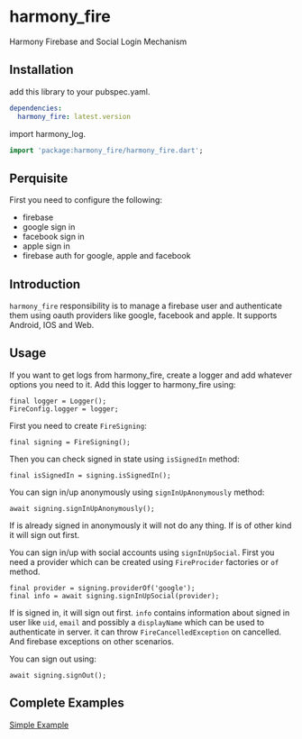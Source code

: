 # harmony_fire

Harmony Firebase and Social Login Mechanism

## Installation

add this library to your pubspec.yaml.

```yaml
dependencies:
  harmony_fire: latest.version
```

import harmony_log.

```dart
import 'package:harmony_fire/harmony_fire.dart';
```

## Perquisite

First you need to configure the following:

- firebase
- google sign in
- facebook sign in
- apple sign in
- firebase auth for google, apple and facebook

## Introduction

`harmony_fire` responsibility is to manage a firebase user and authenticate them using oauth providers like google,
facebook and apple. It supports Android, IOS and Web.

## Usage

If you want to get logs from harmony_fire, create a logger and add whatever options you need to it. Add this logger to
harmony_fire using:

```
final logger = Logger();
FireConfig.logger = logger;
```

First you need to create `FireSigning`:

```
final signing = FireSigning();
```

Then you can check signed in state using `isSignedIn` method:

```
final isSignedIn = signing.isSignedIn();
```

You can sign in/up anonymously using `signInUpAnonymously` method:

```
await signing.signInUpAnonymously();
```

If is already signed in anonymously it will not do any thing. If is of other kind it will sign out first.

You can sign in/up with social accounts using `signInUpSocial`. First you need a provider which can be created
using `FireProcider` factories or `of` method.

```
final provider = signing.providerOf('google');
final info = await signing.signInUpSocial(provider);
```

If is signed in, it will sign out first. `info` contains information about signed in user like `uid`, `email` and
possibly a `displayName` which can be used to authenticate in server. it can throw `FireCancelledException` on
cancelled. And firebase exceptions on other scenarios.

You can sign out using:

```
await signing.signOut();
```

## Complete Examples

[Simple Example](guide/simple.dart)
